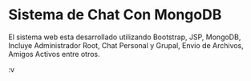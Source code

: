 # Sistema de Chat Con MongoDB
El sistema web esta desarrollado utilizando Bootstrap, JSP, MongoDB, Incluye Administrador Root, Chat Personal y Grupal, Envio de Archivos, Amigos Activos entre otros. 

:v 
